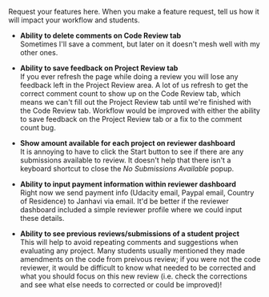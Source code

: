 Request your features here. When you make a feature request, tell us how it will impact your workflow and students.

* **Ability to delete comments on Code Review tab** <br>
Sometimes I'll save a comment, but later on it doesn't mesh well with my other ones.

* **Ability to save feedback on Project Review tab** <br>
If you ever refresh the page while doing a review you will lose any feedback left in the Project Review area. A lot of us refresh to get the correct comment count to show up on the Code Review tab, which means we can't fill out the Project Review tab until we're finished with the Code Review tab. Workflow would be improved with either the ability to save feedback on the Project Review tab or a fix to the comment count bug.

* **Show amount available for each project on reviewer dashboard** <br>
It is annoying to have to click the Start button to see if there are any submissions available to review. It doesn't help that there isn't a keyboard shortcut to close the *No Submissions Available* popup.

* **Ability to input payment information within reviewer dashboard** <br>
Right now we send payment info (Udacity email, Paypal email, Country of Residence) to Janhavi via email. It'd be better if the reviewer dashboard included a simple reviewer profile where we could input these details.

* **Ability to see previous reviews/submissions of a student project** <br>
This will help to avoid repeating comments and suggestions when evaluating any project. Many students usually mentioned they made amendments on the code from preivous review; if you were not the code reviewer, it would be difficult to know what needed to be corrected and what you should focus on this new review (i.e. check the corrections and see what else needs to corrected or could be improved)!
